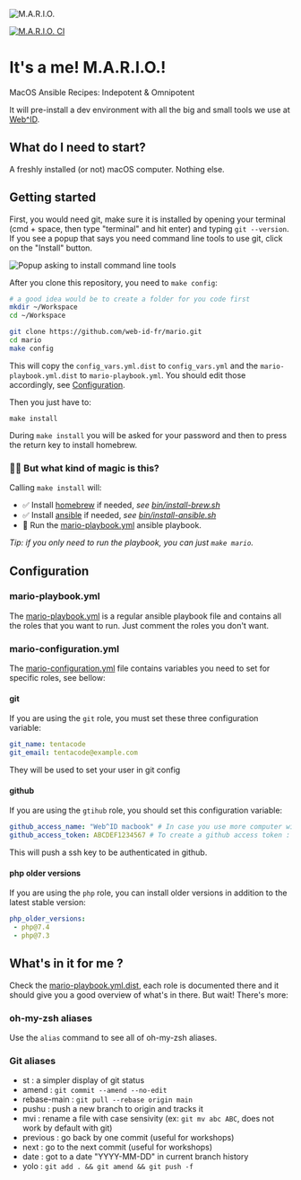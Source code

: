 ![M.A.R.I.O.](./resources/img/mario.png)

[![M.A.R.I.O. CI](https://github.com/web-id-fr/mario/actions/workflows/mario-ci.yml/badge.svg)](https://github.com/web-id-fr/mario/actions/workflows/mario-ci.yml)

# It's a me! M.A.R.I.O.! 

MacOS
Ansible
Recipes:
Indepotent &
Omnipotent

It will pre-install a dev environment with all the big and small tools we use at [Web^ID](https://web-id.fr).

## What do I need to start?

A freshly installed (or not) macOS computer. Nothing else.

## Getting started

First, you would need git, make sure it is installed by opening your terminal (cmd + space, then type "terminal" and hit enter) and typing `git --version`. If you see a popup that says you need command line tools to use git, click on the "Install" button.

![Popup asking to install command line tools](./resources/img/command_line_tools_prompt_install.png)

After you clone this repository, you need to `make config`:

```bash
# a good idea would be to create a folder for you code first
mkdir ~/Workspace
cd ~/Workspace

git clone https://github.com/web-id-fr/mario.git
cd mario
make config
```

This will copy the `config_vars.yml.dist` to `config_vars.yml` and the `mario-playbook.yml.dist` to `mario-playbook.yml`. You should edit those accordingly, see [Configuration](#configuration).

Then you just have to:

```
make install
```

During `make install` you will be asked for your password and then to press the return key to install homebrew.

### 🧙‍♀️ But what kind of magic is this?

Calling `make install` will:

* ✅ Install [homebrew](https://brew.sh/) if needed, *see [bin/install-brew.sh](bin/install-brew.sh)*
* ✅ Install [ansible](https://docs.ansible.com/) if needed, *see [bin/install-ansible.sh](bin/install-ansible.sh)*
* 🚀 Run the [mario-playbook.yml](mario-playbook.yml.dist) ansible playbook.

*Tip: if you only need to run the playbook, you can just `make mario`.*

## Configuration

### mario-playbook.yml

The [mario-playbook.yml](mario-playbook.yml.dist) is a regular ansible playbook file and contains all the roles that you want to run. Just comment the roles you don't want.

### mario-configuration.yml

The [mario-configuration.yml](mario-configuration.yml.dist) file contains variables you need to set for specific roles, see bellow:

#### git

If you are using the `git` role, you must set these three configuration variable:

```yml
git_name: tentacode
git_email: tentacode@example.com
```

They will be used to set your user in git config 

#### github

If you are using the `gtihub` role, you should set this configuration variable:

```yml
github_access_name: "Web^ID macbook" # In case you use more computer with one account, each name must be different
github_access_token: ABCDEF1234567 # To create a github access token : https://github.com/settings/tokens
```

This will push a ssh key to be authenticated in github.

#### php older versions

If you are using the `php` role, you can install older versions in addition to the latest stable version:

```yml
php_older_versions:
 - php@7.4
 - php@7.3
 ```

## What's in it for me ?

Check the [mario-playbook.yml.dist](mario-playbook.yml.dist), each role is documented there and it should give you a good overview of what's in there. But wait! There's more:

### oh-my-zsh aliases

Use the `alias` command to see all of oh-my-zsh aliases.

### Git aliases

* st : a simpler display of git status
* amend : `git commit --amend --no-edit`
* rebase-main : `git pull --rebase origin main`
* pushu : push a new branch to origin and tracks it
* mvi : rename a file with case sensivity (ex: `git mv abc ABC`, does not work by default with git)
* previous : go back by one commit (useful for workshops)
* next : go to the next commit (useful for workshops)
* date : got to a date "YYYY-MM-DD" in current branch history
* yolo : `git add . && git amend && git push -f`
